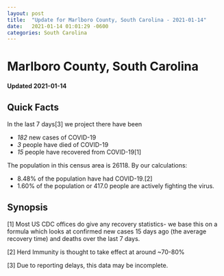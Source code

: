 ```yaml
---
layout: post
title:  "Update for Marlboro County, South Carolina - 2021-01-14"
date:   2021-01-14 01:01:29 -0600
categories: South Carolina
---
```


# Marlboro County, South Carolina
#### Updated 2021-01-14

## Quick Facts

In the last 7 days[3] we project there have been
- *182* new cases of COVID-19
- *3* people have died of COVID-19
- *15* people have recovered from COVID-19[1]

The population in this census area is 26118. By our calculations:
- 8.48% of the population have had COVID-19.[2]
- 1.60% of the population or 417.0 people are actively fighting the virus.

## Synopsis




[1] Most US CDC offices do give any recovery statistics- we base this on a formula which looks at confirmed new cases
15 days ago (the average recovery time) and deaths over the last 7 days.

[2] Herd Immunity is thought to take effect at around ~70-80%

[3] Due to reporting delays, this data may be incomplete.
 
    